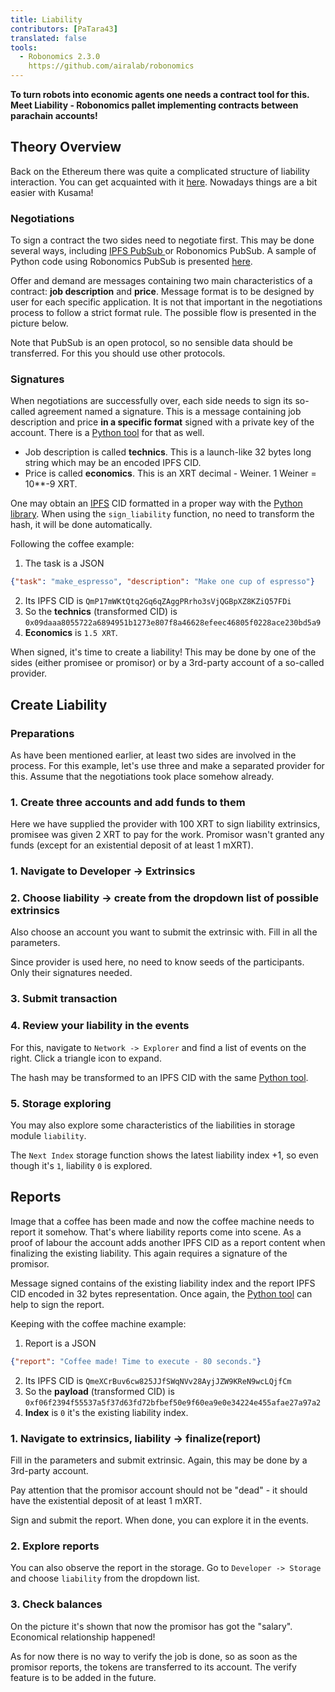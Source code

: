 ```yaml
---
title: Liability
contributors: [PaTara43]
translated: false
tools:   
  - Robonomics 2.3.0
    https://github.com/airalab/robonomics
---
```


**To turn robots into economic agents one needs a contract tool for this. Meet Liability - Robonomics pallet implementing
contracts between parachain accounts!**

## Theory Overview

Back on the Ethereum there was quite a complicated structure of liability interaction. You can get acquainted with it 
[here](/docs/robonomics-how-it-works). Nowadays things are a bit easier with Kusama!

### Negotiations

To sign a contract the two sides need to negotiate first. This may be done several ways, including 
[IPFS PubSub ](https://blog.ipfs.tech/25-pubsub/) or Robonomics PubSub. A sample of Python code using Robonomics PubSub is 
presented [here](https://multi-agent-io.github.io/robonomics-interface/usage.html#pubsub). 

Offer and demand are messages containing two main characteristics of a contract: **job description** and **price**. Message
format is to be designed by user for each specific application. It is not that important in the negotiations process to follow
a strict format rule. The possible flow is presented in the picture below.

<robo-wiki-picture src="liability/negotiations.jpg" />

<robo-wiki-note type="warning" title="PubSub">

  Note that PubSub is an open protocol, so no sensible data should be transferred. For this you should use other protocols.

</robo-wiki-note>


### Signatures

When negotiations are successfully over, each side needs to sign its so-called agreement named a signature. This is a 
message containing job description and price **in a specific format** signed with a private key of the account. There is a 
[Python tool](https://multi-agent-io.github.io/robonomics-interface/modules.html#robonomicsinterface.Liability.sign_liability) for that as well.
 - Job description is called **technics**. This is a launch-like 32 bytes long string which may be an encoded IPFS CID.
 - Price is called **economics**. This is an XRT decimal - Weiner. 1 Weiner = 10**-9 XRT.

<robo-wiki-note type="note" title="32 bytes">

  One may obtain an [IPFS](https://ipfs.tech/) CID formatted in a proper way with the [Python library](https://multi-agent-io.github.io/robonomics-interface/modules.html#robonomicsinterface.utils.ipfs_qm_hash_to_32_bytes).
  When using the `sign_liability` function, no need to transform the hash, it will be done automatically.

</robo-wiki-note>

Following the coffee example:

1. The task is a JSON
```json
{"task": "make_espresso", "description": "Make one cup of espresso"}
```
2. Its IPFS CID is `QmP17mWKtQtq2Gq6qZAggPRrho3sVjQGBpXZ8KZiQ57FDi`
3. So the **technics** (transformed CID) is `0x09daaa8055722a6894951b1273e807f8a46628efeec46805f0228ace230bd5a9` 
4. **Economics** is `1.5 XRT`.

When signed, it's time to create a liability! This may be done by one of the sides (either promisee or promisor) or by a 
3rd-party account of a so-called provider.

## Create Liability

### Preparations

As have been mentioned earlier, at least two sides are involved in the process. For this example, let's use three and make
a separated provider for this. Assume that the negotiations took place somehow already.

### 1. Create three accounts and add funds to them

<robo-wiki-picture src="liability/balances.jpg" />

Here we have supplied the provider with 100 XRT to sign liability extrinsics, promisee was given 2 XRT to pay for the work.
Promisor wasn't granted any funds (except for an existential deposit of at least 1 mXRT).

### 1. Navigate to Developer -> Extrinsics

<robo-wiki-picture src="liability/extrinsics.jpg" />

### 2. Choose liability -> create from the dropdown list of possible extrinsics

Also choose an account you want to submit the extrinsic with. Fill in all the parameters.

<robo-wiki-picture src="liability/create.jpg" />

<robo-wiki-note type="note" title="Signatures">

  Since provider is used here, no need to know seeds of the participants. Only their signatures needed.

</robo-wiki-note>

### 3. Submit transaction

<robo-wiki-picture src="liability/submit.jpg" />

### 4. Review your liability in the events

For this, navigate to `Network -> Explorer` and find a list of events on the right. Click a triangle icon to expand.

<robo-wiki-picture src="liability/new-liability.jpg" />

<robo-wiki-note type="note" title="Hash">

  The hash may be transformed to an IPFS CID with the same 
  [Python tool](https://multi-agent-io.github.io/robonomics-interface/modules.html#robonomicsinterface.utils.ipfs_32_bytes_to_qm_hash).

</robo-wiki-note>

### 5. Storage exploring

You may also explore some characteristics of the liabilities in storage module `liability`.

<robo-wiki-picture src="liability/storage-liability.jpg" />

<robo-wiki-note type="note" title="Next Index">

  The `Next Index` storage function shows the latest liability index +1, so even though it's `1`, liability `0` is explored.

</robo-wiki-note>

## Reports

Image that a coffee has been made and now the coffee machine needs to report it somehow. That's where liability reports
come into scene. As a proof of labour the account adds another IPFS CID as a report content when finalizing the existing
liability. This again requires a signature of the promisor.

<robo-wiki-note type="note" title="Report signature">

  Message signed contains of the existing liability index and the report IPFS CID encoded in 32 bytes representation. Once again,
  the [Python tool](https://multi-agent-io.github.io/robonomics-interface/modules.html#robonomicsinterface.Liability.sign_report) can help to sign the report.

</robo-wiki-note>

Keeping with the coffee machine example:

1. Report is a JSON
```json
{"report": "Coffee made! Time to execute - 80 seconds."}
```
2. Its IPFS CID is `QmeXCrBuv6cw825JJfSWqNVv28AyjJZW9KReN9wcLQjfCm`
3. So the **payload** (transformed CID) is `0xf06f2394f55537a5f37d63fd72bfbef50e9f60ea9e0e34224e455afae27a97a2` 
4. **Index** is `0` it's the existing liability index.

### 1. Navigate to extrinsics, liability -> finalize(report)

Fill in the parameters and submit extrinsic. Again, this may be done by a 3rd-party account. 

<robo-wiki-picture src="liability/report.jpg" />

<robo-wiki-note type="warning" title="Existential deposit">

  Pay attention that the promisor account should not be "dead" - it should have the existential deposit of at least 1 mXRT.

</robo-wiki-note>

Sign and submit the report. When done, you can explore it in the events.

<robo-wiki-picture src="liability/new-report.jpg" />

### 2. Explore reports

You can also observe the report in the storage. Go to `Developer -> Storage` and choose `liability` from the dropdown list.

<robo-wiki-picture src="liability/storage-report.jpg" />

### 3. Check balances

On the picture it's shown that now the promisor has got the "salary". Economical relationship happened!

<robo-wiki-picture src="liability/balances-2.jpg" />


<robo-wiki-note type="note" title="Verifying">

  As for now there is no way to verify the job is done, so as soon as the promisor reports, the tokens are transferred to its account.
  The verify feature is to be added in the future.

</robo-wiki-note>
